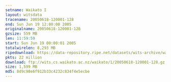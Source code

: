```yaml
---
setname: Waikato I
layout: witsdata
tracename: 20050618-120001-128
end: Sun Jun 19 12:00:00 2005
originalname: 20050618-120001-128
gzsize: 559 MB
len: 11:59:59
start: Sun Jun 19 00:00:01 2005
totalwirelen: 8,293 MB
ripedownload: https://data-repository.ripe.net/datasets/wits-archive/waikato/1/20050618-120001-128.gz
pkts: 22 million
download: ftp://wits.cs.waikato.ac.nz/waikato/1/20050618-120001-128.gz
size: 1,599 MB
md5: 8d9c98e6f912b33c4232c834f4e5ecbe
---
```

